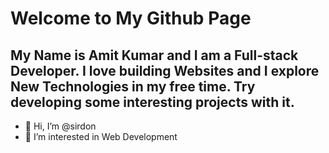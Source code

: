 # Welcome to My Github Page
## My Name is Amit Kumar and I am a Full-stack Developer. I love building Websites and I explore New Technologies in my free time. Try developing some interesting projects with it.
- 👋 Hi, I’m @sirdon
- 👀 I’m interested in Web Development

<!---
sirdon/sirdon is a ✨ special ✨ repository because its `README.md` (this file) appears on your GitHub profile.
You can click the Preview link to take a look at your changes.
--->
